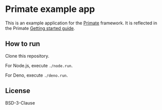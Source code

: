# Primate example app

This is an example application for the [Primate][primate] framework. It is
reflected in the Primate [Getting started guide][getting-started].

## How to run

Clone this repository.

For Node.js, execute `./node.run`.

For Deno, execute `./deno.run`.

## License

BSD-3-Clause

[primate]: https://github.com/primatejs/primate
[getting-started]: https://primatejs.com/getting-started
